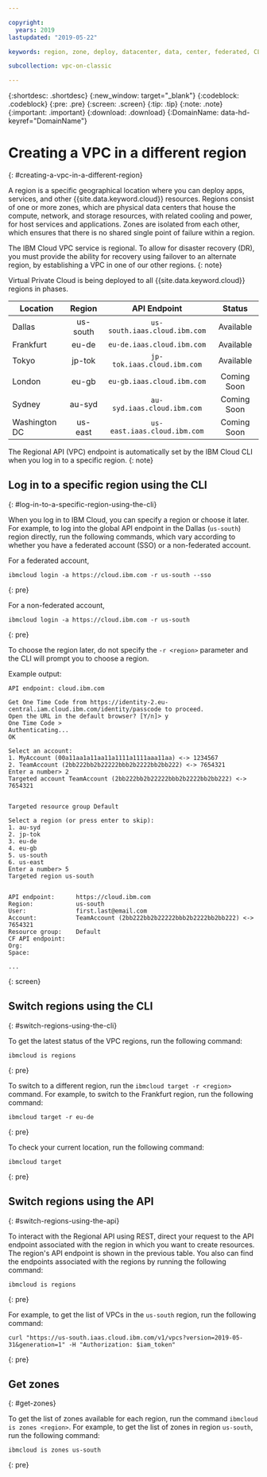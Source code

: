 ```yaml
---

copyright:
  years: 2019
lastupdated: "2019-05-22"

keywords: region, zone, deploy, datacenter, data, center, federated, CLI, API, account, failover, disaster, recovery, DR

subcollection: vpc-on-classic

---
```


{:shortdesc: .shortdesc}
{:new_window: target="_blank"}
{:codeblock: .codeblock}
{:pre: .pre}
{:screen: .screen}
{:tip: .tip}
{:note: .note}
{:important: .important}
{:download: .download}
{:DomainName: data-hd-keyref="DomainName"}

# Creating a VPC in a different region
{: #creating-a-vpc-in-a-different-region}

A region is a specific geographical location where you can deploy apps, services, and other {{site.data.keyword.cloud}} resources. Regions consist of one or more zones, which are physical data centers that house the compute, network, and storage resources, with related cooling and power, for host services and applications. Zones are isolated from each other, which ensures that there is no shared single point of failure within a region.

The IBM Cloud VPC service is regional. To allow for disaster recovery (DR), you must provide the ability for recovery using failover to an alternate region, by establishing a VPC in one of our other regions.
{: note}

Virtual Private Cloud is being deployed to all {{site.data.keyword.cloud}} regions in phases.

|   Location     | Region | API Endpoint | Status |
| ------- | :------: | :------: |:------: |
| Dallas | us-south | `us-south.iaas.cloud.ibm.com`| Available |
| Frankfurt | eu-de | `eu-de.iaas.cloud.ibm.com`| Available |
| Tokyo | jp-tok | `jp-tok.iaas.cloud.ibm.com`| Available |
| London | eu-gb | `eu-gb.iaas.cloud.ibm.com`| Coming Soon |
| Sydney | au-syd | `au-syd.iaas.cloud.ibm.com`| Coming Soon |
| Washington DC | us-east | `us-east.iaas.cloud.ibm.com`| Coming Soon |

The Regional API (VPC) endpoint is automatically set by the IBM Cloud CLI when you log in to a specific region.
{: note}

## Log in to a specific region using the CLI
{: #log-in-to-a-specific-region-using-the-cli}

When you log in to IBM Cloud, you can specify a region or choose it later. For example, to log into the global API endpoint in the Dallas (`us-south`) region directly, run the following commands, which vary according to whether you have a federated account (SSO) or a non-federated account.

For a federated account,

```
ibmcloud login -a https://cloud.ibm.com -r us-south --sso
```
{: pre}

For a non-federated account,

```
ibmcloud login -a https://cloud.ibm.com -r us-south
```
{: pre}

To choose the region later, do not specify the `-r <region>` parameter and the CLI will prompt you to choose a region.

Example output:

```
API endpoint: cloud.ibm.com

Get One Time Code from https://identity-2.eu-central.iam.cloud.ibm.com/identity/passcode to proceed.
Open the URL in the default browser? [Y/n]> y
One Time Code >
Authenticating...
OK

Select an account:
1. MyAccount (00a11aa1a11aa11a1111a1111aaa11aa) <-> 1234567
2. TeamAccount (2bb222bb2b22222bbb2b2222bb2bb222) <-> 7654321
Enter a number> 2
Targeted account TeamAccount (2bb222bb2b22222bbb2b2222bb2bb222) <-> 7654321


Targeted resource group Default

Select a region (or press enter to skip):
1. au-syd
2. jp-tok
3. eu-de
4. eu-gb
5. us-south
6. us-east
Enter a number> 5
Targeted region us-south


API endpoint:      https://cloud.ibm.com   
Region:            us-south   
User:              first.last@email.com   
Account:           TeamAccount (2bb222bb2b22222bbb2b2222bb2bb222) <-> 7654321  
Resource group:    Default   
CF API endpoint:      
Org:                  
Space:                

...
```
{: screen}

## Switch regions using the CLI
{: #switch-regions-using-the-cli}

To get the latest status of the VPC regions, run the following command:

```
ibmcloud is regions
```
{: pre}

To switch to a different region, run the `ibmcloud target -r <region>` command. For example, to switch to the Frankfurt region, run the following command:

```
ibmcloud target -r eu-de
```
{: pre}

To check your current location, run the following command:

```
ibmcloud target
```
{: pre}

## Switch regions using the API  
{: #switch-regions-using-the-api}

To interact with the Regional API using REST, direct your request to the API endpoint associated with the region in which you want to create resources. The region's API endpoint is shown in the previous table. You also can find the endpoints associated with the regions by running the following command:

```
ibmcloud is regions
```
{: pre}


For example, to get the list of VPCs in the `us-south` region, run the following command:

```
curl "https://us-south.iaas.cloud.ibm.com/v1/vpcs?version=2019-05-31&generation=1" -H "Authorization: $iam_token"
```
{: pre}


## Get zones
{: #get-zones}

To get the list of zones available for each region, run the command `ibmcloud is zones <region>`. For example, to get the list of zones in region `us-south`, run the following command:

```
ibmcloud is zones us-south
```
{: pre}

